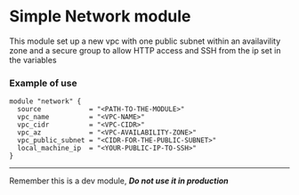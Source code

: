 # **Simple Network module**

This module set up a new vpc with one public subnet within an availavility zone and a secure group to allow HTTP access and SSH from the ip set in the variables

### Example of use

```hcl
module "network" {
  source            = "<PATH-TO-THE-MODULE>"
  vpc_name          = "<VPC-NAME>"
  vpc_cidr          = "<VPC-CIDR>"
  vpc_az            = "<VPC-AVAILABILITY-ZONE>"
  vpc_public_subnet = "<CIDR-FOR-THE-PUBLIC-SUBNET>"
  local_machine_ip  = "<YOUR-PUBLIC-IP-TO-SSH>"
}
```

---

Remember this is a dev module, **_Do not use it in production_**
